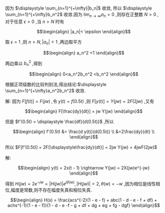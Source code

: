 ###
因为 $\displaystyle \sum_{n=1}^{+\infty}|b_n|$ 收敛, 所以 $\displaystyle \sum_{n=1}^{+\infty}b_n^2$ 收敛.因为 $\displaystyle \lim_{n\rightarrow \infty} a_n = 0$ ,则存在正整数 $N>0$ ,对于任意 $\epsilon >0$ ,当 $n >N$ 时有


$$\begin{align}
    |a_n|< \epsilon
\end{align}$$

取 $\epsilon = 1$ ,则 $n>N , |a_n| <1$ ,两边取平方


$$\begin{align}
    a_n^2 <1
\end{align}$$

两边乘以 $b_n^2$ ,得到


$$\begin{align}
    0<a_n^2b_n^2 <b_n^2
\end{align}$$


根据正项级数的比较判别法,得出结论:$\displaystyle \sum_{n=1}^{+\infty}a_n^2b_n^2$ 收敛.


解:
因为 $F[f(t)] = F(jw)$ ,令 $y(t) = f(0.5t)$ ,则 $F[y(t)] = Y(jw)= 2F(2jw)$ ,又有

$$\begin{align}
    F[\frac{dy}{dt}] = jw Y(jw)
\end{align}$$

但是 $f'(0.5t) = \displaystyle \frac{df}{d(0.5t)}$ ,所以

$$\begin{align}
    f'(0.5t) &= \frac{d y(t)}{d(0.5t)} \\
    &=2\frac{dy}{dt} \\
\end{align}$$

所以 $F[f'(0.5t)] = 2F[\displaystyle\frac{dy}{dt}] = 2jw Y(jw) = 4jwF(2jw)$

解:

$$\begin{align}
    y(t) = 2x(t - 1) \rightarrow Y(jw) = 2X(jw)e^{-jw}
\end{align}$$

得到 $H(jw) = 2e^{-jw} = |H(jw)|e^{j\theta(w)} ,|H(jw)| = 2 ,\theta(w) = -w$ ,因为相位是线性相位,幅度是常数,则不存在幅度失真和相位失真.

$$\begin{align}
    H(s) = \frac{acs^{-2}(1 - e - f) + abc(1 - d - e - f + df) + achs^{-1}(1 - e - f)}{1 - d - e -f - g + df + dg + eg + fg - dgf}
\end{align}$$

